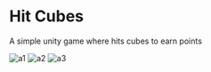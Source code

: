 # Hit Cubes

A simple unity game where hits cubes to earn points

![a1](https://user-images.githubusercontent.com/53210156/101288027-1fdfd500-381a-11eb-8a6f-03a1b103c352.JPG)
![a2](https://user-images.githubusercontent.com/53210156/101288029-23735c00-381a-11eb-9cb8-340504b0505c.JPG)
![a3](https://user-images.githubusercontent.com/53210156/101288030-25d5b600-381a-11eb-84a2-6f34671daa1f.JPG)
